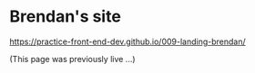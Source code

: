 # Brendan's site

https://practice-front-end-dev.github.io/009-landing-brendan/

(This page was previously live ...)
